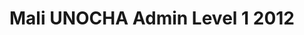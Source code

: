 ---
title: Mali UNOCHA Admin Level 1 2012
categories: 
    - data
geography: mali
partner: unocha
cat: logistics
year: 2012
layer: ocha-cod.mali-admin1-2012
api:
embed:
source: UNOCHA  
license: Public Domain
updated: 3/28/2012
description: This layer depicts the first level administrative borders for Mali. Data obtained from the [UN Office for the Coordination of Humanitarian Affairs (UN OCHA)](http://www.unocha.org/)
downloads:
    - type: shapefile
      link: data/raw_files/ocha-mali-admin1.zip
    - type: sqlite
      link: data/raw_files/ocha-mali-admin1.sqlite.zip
---